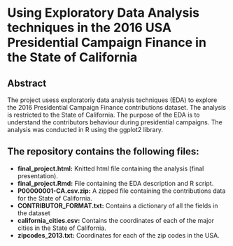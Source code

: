 
# Using Exploratory Data Analysis techniques in the 2016 USA Presidential Campaign Finance in the State of California

## Abstract

The project usess exploratoriy data analysis techniques (EDA) to explore the 2016 Presidential Campaign Finance contributions dataset. The analysis is restricted to the State of California. The purpose of the EDA is to understand the contributors behaviour during presidential campaigns. The analysis was conducted in R using the ggplot2 library. 

## The repository contains the following files:

* <b>final_project.html:</b> Knitted html file containing the analysis (final presentation).
* <b>final_project.Rmd:</b> File containing the EDA description and R script.
* <b>P00000001-CA.csv.zip:</b> A zipped file containing the contributions data for the State of California.
* <b>CONTRIBUTOR_FORMAT.txt:</b> Contains a dictionary of all the fields in the dataset
* <b>california_cities.csv:</b> Contains the coordinates of each of the major cities in the State of California.
* <b>zipcodes_2013.txt:</b> Coordinates for each of the zip codes in the USA.